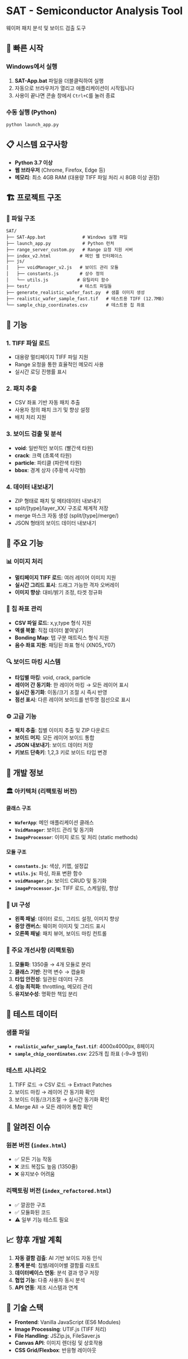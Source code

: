 # SAT - Semiconductor Analysis Tool

웨이퍼 패치 분석 및 보이드 검출 도구

## 🚀 빠른 시작

### Windows에서 실행

1. **SAT-App.bat** 파일을 더블클릭하여 실행
2. 자동으로 브라우저가 열리고 애플리케이션이 시작됩니다
3. 사용이 끝나면 콘솔 창에서 `Ctrl+C`를 눌러 종료

### 수동 실행 (Python)

```bash
python launch_app.py
```

## 📋 시스템 요구사항

- **Python 3.7 이상**
- **웹 브라우저** (Chrome, Firefox, Edge 등)
- **메모리**: 최소 4GB RAM (대용량 TIFF 파일 처리 시 8GB 이상 권장)

## 🏗️ 프로젝트 구조

### 📁 파일 구조
```
SAT/
├── SAT-App.bat              # Windows 실행 파일
├── launch_app.py            # Python 런처
├── range_server_custom.py   # Range 요청 지원 서버
├── index_v2.html           # 메인 웹 인터페이스
├── js/
│   ├── voidManager_v2.js   # 보이드 관리 모듈
│   ├── constants.js        # 상수 정의
│   └── utils.js           # 유틸리티 함수
├── test/                   # 테스트 파일들
├── generate_realistic_wafer_fast.py  # 샘플 이미지 생성
├── realistic_wafer_sample_fast.tif   # 테스트용 TIFF (12.7MB)
└── sample_chip_coordinates.csv       # 테스트용 칩 좌표
```

## 🔧 기능

### 1. TIFF 파일 로드
- 대용량 멀티페이지 TIFF 파일 지원
- Range 요청을 통한 효율적인 메모리 사용
- 실시간 로딩 진행률 표시

### 2. 패치 추출
- CSV 좌표 기반 자동 패치 추출
- 사용자 정의 패치 크기 및 향상 설정
- 배치 처리 지원

### 3. 보이드 검출 및 분석
- **void**: 일반적인 보이드 (빨간색 타원)
- **crack**: 크랙 (초록색 타원)  
- **particle**: 파티클 (파란색 타원)
- **bbox**: 경계 상자 (주황색 사각형)

### 4. 데이터 내보내기
- ZIP 형태로 패치 및 메타데이터 내보내기
- split/[type]/layer_XX/ 구조로 체계적 저장
- merge 마스크 자동 생성 (split/[type]/merge/)
- JSON 형태의 보이드 데이터 내보내기

## 🎯 주요 기능

### 📊 이미지 처리
- **멀티페이지 TIFF 로드**: 여러 레이어 이미지 지원
- **실시간 그리드 표시**: 드래그 가능한 격자 오버레이
- **이미지 향상**: 대비/밝기 조정, 타겟 정규화

### 🎯 칩 좌표 관리
- **CSV 파일 로드**: x,y,type 형식 지원
- **엑셀 복붙**: 직접 데이터 붙여넣기
- **Bonding Map**: 탭 구분 매트릭스 형식 지원
- **음수 좌표 지원**: 패딩된 좌표 형식 (XN05_Y07)

### 🔍 보이드 마킹 시스템
- **타입별 마킹**: void, crack, particle
- **레이어 간 동기화**: 한 레이어 마킹 → 모든 레이어 표시
- **실시간 동기화**: 이동/크기 조절 시 즉시 반영
- **점선 표시**: 다른 레이어 보이드를 반투명 점선으로 표시

### ⚙️ 고급 기능
- **패치 추출**: 칩별 이미지 추출 및 ZIP 다운로드
- **보이드 머지**: 모든 레이어 보이드 통합
- **JSON 내보내기**: 보이드 데이터 저장
- **키보드 단축키**: 1,2,3 키로 보이드 타입 변경

## 🔧 개발 정보

### 🏛️ 아키텍처 (리팩토링 버전)

#### 클래스 구조
- **`WaferApp`**: 메인 애플리케이션 클래스
- **`VoidManager`**: 보이드 관리 및 동기화
- **`ImageProcessor`**: 이미지 로드 및 처리 (static methods)

#### 모듈 구조
- **`constants.js`**: 색상, 키맵, 설정값
- **`utils.js`**: 파싱, 좌표 변환 함수
- **`voidManager.js`**: 보이드 CRUD 및 동기화
- **`imageProcessor.js`**: TIFF 로드, 스케일링, 향상

### 🎨 UI 구성
- **왼쪽 패널**: 데이터 로드, 그리드 설정, 이미지 향상
- **중앙 캔버스**: 웨이퍼 이미지 및 그리드 표시
- **오른쪽 패널**: 패치 뷰어, 보이드 마킹 컨트롤

### 📝 주요 개선사항 (리팩토링)
1. **모듈화**: 1350줄 → 4개 모듈로 분리
2. **클래스 기반**: 전역 변수 → 캡슐화
3. **타입 안전성**: 일관된 데이터 구조
4. **성능 최적화**: throttling, 메모리 관리
5. **유지보수성**: 명확한 책임 분리

## 🧪 테스트 데이터

### 샘플 파일
- **`realistic_wafer_sample_fast.tif`**: 4000x4000px, 8페이지
- **`sample_chip_coordinates.csv`**: 225개 칩 좌표 (-9~9 범위)

### 테스트 시나리오
1. TIFF 로드 → CSV 로드 → Extract Patches
2. 보이드 마킹 → 레이어 간 동기화 확인
3. 보이드 이동/크기조절 → 실시간 동기화 확인
4. Merge All → 모든 레이어 통합 확인

## 🚨 알려진 이슈

### 원본 버전 (`index.html`)
- ✅ 모든 기능 작동
- ❌ 코드 복잡도 높음 (1350줄)
- ❌ 유지보수 어려움

### 리팩토링 버전 (`index_refactored.html`)
- ✅ 깔끔한 구조
- ✅ 모듈화된 코드
- ⚠️ 일부 기능 테스트 필요

## 📈 향후 개발 계획

1. **자동 결함 검출**: AI 기반 보이드 자동 인식
2. **통계 분석**: 칩별/레이어별 결함률 리포트
3. **데이터베이스 연동**: 분석 결과 영구 저장
4. **협업 기능**: 다중 사용자 동시 분석
5. **API 연동**: 제조 시스템과 연계

## 🔗 기술 스택

- **Frontend**: Vanilla JavaScript (ES6 Modules)
- **Image Processing**: UTIF.js (TIFF 처리)
- **File Handling**: JSZip.js, FileSaver.js
- **Canvas API**: 이미지 렌더링 및 상호작용
- **CSS Grid/Flexbox**: 반응형 레이아웃